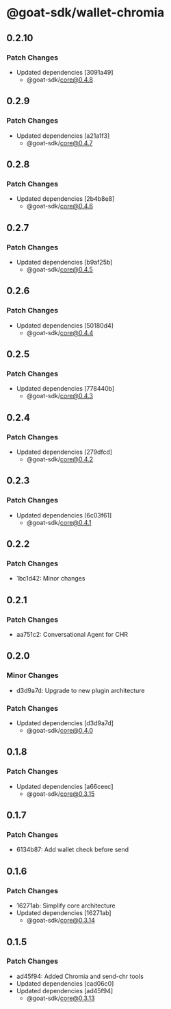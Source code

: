 # @goat-sdk/wallet-chromia

## 0.2.10

### Patch Changes

- Updated dependencies [3091a49]
  - @goat-sdk/core@0.4.8

## 0.2.9

### Patch Changes

- Updated dependencies [a21a1f3]
  - @goat-sdk/core@0.4.7

## 0.2.8

### Patch Changes

- Updated dependencies [2b4b8e8]
  - @goat-sdk/core@0.4.6

## 0.2.7

### Patch Changes

- Updated dependencies [b9af25b]
  - @goat-sdk/core@0.4.5

## 0.2.6

### Patch Changes

- Updated dependencies [50180d4]
  - @goat-sdk/core@0.4.4

## 0.2.5

### Patch Changes

- Updated dependencies [778440b]
  - @goat-sdk/core@0.4.3

## 0.2.4

### Patch Changes

- Updated dependencies [279dfcd]
  - @goat-sdk/core@0.4.2

## 0.2.3

### Patch Changes

- Updated dependencies [6c03f61]
  - @goat-sdk/core@0.4.1

## 0.2.2

### Patch Changes

- 1bc1d42: Minor changes

## 0.2.1

### Patch Changes

- aa751c2: Conversational Agent for CHR

## 0.2.0

### Minor Changes

- d3d9a7d: Upgrade to new plugin architecture

### Patch Changes

- Updated dependencies [d3d9a7d]
  - @goat-sdk/core@0.4.0

## 0.1.8

### Patch Changes

- Updated dependencies [a66ceec]
  - @goat-sdk/core@0.3.15

## 0.1.7

### Patch Changes

- 6134b87: Add wallet check before send

## 0.1.6

### Patch Changes

- 16271ab: Simplify core architecture
- Updated dependencies [16271ab]
  - @goat-sdk/core@0.3.14

## 0.1.5

### Patch Changes

- ad45f94: Added Chromia and send-chr tools
- Updated dependencies [cad06c0]
- Updated dependencies [ad45f94]
  - @goat-sdk/core@0.3.13
